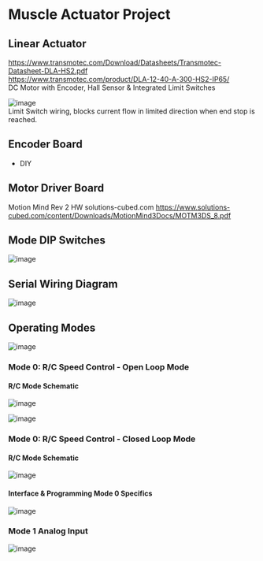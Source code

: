 # Muscle Actuator Project


## Linear Actuator
https://www.transmotec.com/Download/Datasheets/Transmotec-Datasheet-DLA-HS2.pdf <br>
https://www.transmotec.com/product/DLA-12-40-A-300-HS2-IP65/ <br>
DC Motor with Encoder, Hall Sensor & Integrated Limit Switches <br>

![image](https://user-images.githubusercontent.com/97303986/195563077-13449ff5-46e8-45b1-bd78-061a8042fca3.png) <br>
Limit Switch wiring, blocks current flow in limited direction when end stop is reached.

## Encoder Board

- DIY

## Motor Driver Board

Motion Mind Rev 2 HW
solutions-cubed.com
https://www.solutions-cubed.com/content/Downloads/MotionMind3Docs/MOTM3DS_8.pdf

## Mode DIP Switches
![image](https://user-images.githubusercontent.com/97303986/195544371-85b4379f-e569-47cd-9fc2-7db258568ca6.png)


## Serial Wiring Diagram
![image](https://user-images.githubusercontent.com/97303986/195305750-501327d1-2edd-4a1a-8314-b4dd567ab5b1.png)


## Operating Modes

![image](https://user-images.githubusercontent.com/97303986/195305579-c54bb1e1-4571-4dcd-a7f7-7801fa4d92cc.png)


### Mode 0: R/C Speed Control - Open Loop Mode
#### R/C Mode Schematic
![image](https://user-images.githubusercontent.com/97303986/195305857-c37dedad-fea6-42ca-bd86-81e7e16a3a94.png)


![image](https://user-images.githubusercontent.com/97303986/195305449-a9dd38c6-aa27-466f-9cbe-4a12668b7ddb.png)

### Mode 0: R/C Speed Control - Closed Loop Mode
#### R/C Mode Schematic
![image](https://user-images.githubusercontent.com/97303986/195306236-9fb4c2dc-f722-4bed-92df-746753de21f9.png)

#### Interface & Programming Mode 0 Specifics

![image](https://user-images.githubusercontent.com/97303986/195306563-758218d5-942d-4a89-b04f-3d3cab5c4d99.png)

### Mode 1 Analog Input
![image](https://user-images.githubusercontent.com/97303986/195575898-86bd3671-4cfe-4e0e-ae1a-fb9dc0c34987.png)

